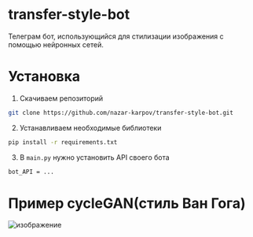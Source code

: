 # transfer-style-bot
Телеграм бот, использующийся для стилизации изображения с помощью нейронных сетей.

# Установка
1. Скачиваем репозиторий
```bash
git clone https://github.com/nazar-karpov/transfer-style-bot.git
```

2. Устанавливаем необходимые библиотеки
```bash
pip install -r requirements.txt
```

3. В `main.py` нужно установить API своего бота
```bash
bot_API = ...
```
# Пример cycleGAN(стиль Ван Гога)
![изображение](https://user-images.githubusercontent.com/70704650/182018907-131c03f5-a71d-4eea-bc2e-1ab33323b440.png)
